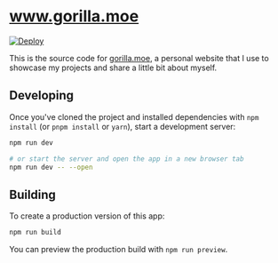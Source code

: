 # www.gorilla.moe

[![Deploy](https://github.com/gorillamoe/www.gorilla.moe/actions/workflows/deploy.yml/badge.svg)](https://github.com/gorillamoe/www.gorilla.moe/actions/workflows/deploy.yml)

This is the source code for [gorilla.moe](https://gorilla.moe),
a personal website that I use to showcase my projects and share a little bit about myself.

## Developing

Once you've cloned the project and installed dependencies with `npm install` (or `pnpm install` or `yarn`), start a development server:

```bash
npm run dev

# or start the server and open the app in a new browser tab
npm run dev -- --open
```

## Building

To create a production version of this app:

```bash
npm run build
```

You can preview the production build with `npm run preview`.
